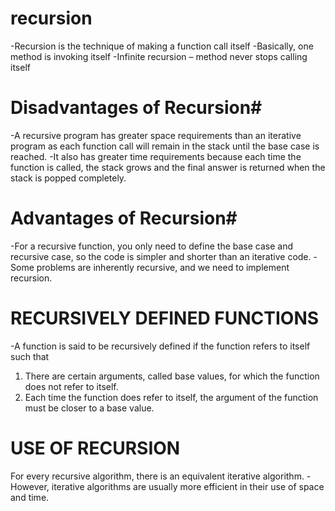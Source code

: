 # recursion
-Recursion is the technique of making a function call itself
-Basically, one method is invoking itself
-Infinite recursion – method never stops calling itself


# Disadvantages of Recursion#
-A recursive program has greater space requirements than an iterative program as each function call will remain in the stack until the base case is reached.
-It also has greater time requirements because each time the function is called, the stack grows and the final answer is returned when the stack is popped completely.


# Advantages of Recursion#
-For a recursive function, you only need to define the base case and recursive case, so the code is simpler and shorter than an iterative code.
-Some problems are inherently recursive, and we need to implement recursion.


# RECURSIVELY DEFINED FUNCTIONS 
-A function is said to be recursively defined if the function refers to itself such that 
1. There are certain arguments, called base values, for which the function does not refer to itself. 
2. Each time the function does refer to itself, the argument of the function must be closer to a base value.


# USE OF RECURSION 
For every recursive algorithm, there is an equivalent iterative algorithm. 
-However, iterative algorithms are usually more efficient in their use of space and time.